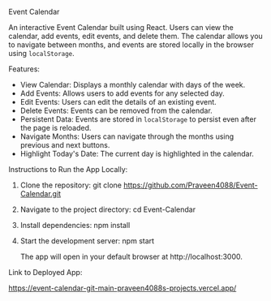 Event Calendar

An interactive Event Calendar built using React. Users can view the calendar, add events, edit events, and delete them. The calendar allows you to navigate between months, and events are stored locally in the browser using `localStorage`.

Features:
- View Calendar: Displays a monthly calendar with days of the week.
- Add Events: Allows users to add events for any selected day.
- Edit Events: Users can edit the details of an existing event.
- Delete Events: Events can be removed from the calendar.
- Persistent Data: Events are stored in `localStorage` to persist even after the page is reloaded.
- Navigate Months: Users can navigate through the months using previous and next buttons.
- Highlight Today's Date: The current day is highlighted in the calendar.

Instructions to Run the App Locally:
1. Clone the repository:
   git clone https://github.com/Praveen4088/Event-Calendar.git

2. Navigate to the project directory:
   cd Event-Calendar

3. Install dependencies:
   npm install

4. Start the development server:
   npm start

   The app will open in your default browser at http://localhost:3000.

Link to Deployed App:

https://event-calendar-git-main-praveen4088s-projects.vercel.app/

